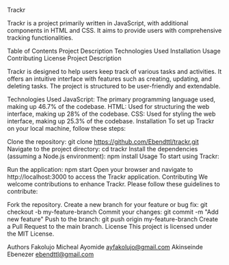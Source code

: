 Trackr

Trackr is a project primarily written in JavaScript, with additional components in HTML and CSS. It aims to provide users with comprehensive tracking functionalities.

Table of Contents
Project Description
Technologies Used
Installation
Usage
Contributing
License
Project Description

Trackr is designed to help users keep track of various tasks and activities. It offers an intuitive interface with features such as creating, updating, and deleting tasks. The project is structured to be user-friendly and extendable.

Technologies Used
JavaScript: The primary programming language used, making up 46.7% of the codebase.
HTML: Used for structuring the web interface, making up 28% of the codebase.
CSS: Used for styling the web interface, making up 25.3% of the codebase.
Installation
To set up Trackr on your local machine, follow these steps:

Clone the repository:
git clone https://github.com/Ebendttl/trackr.git
Navigate to the project directory:
cd trackr
Install the dependencies (assuming a Node.js environment):
npm install
Usage
To start using Trackr:

Run the application:
npm start
Open your browser and navigate to http://localhost:3000 to access the Trackr application.
Contributing
We welcome contributions to enhance Trackr. Please follow these guidelines to contribute:

Fork the repository.
Create a new branch for your feature or bug fix:
git checkout -b my-feature-branch
Commit your changes:
git commit -m "Add new feature"
Push to the branch:
git push origin my-feature-branch
Create a Pull Request to the main branch.
License
This project is licensed under the MIT License.

Authors
Fakolujo Micheal Ayomide <ayfakolujo@gmail.com>
Akinseinde Ebenezer <ebendttl@gmail.com>
